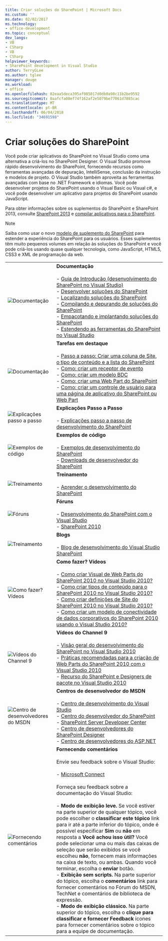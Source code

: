```yaml
---
title: Criar soluções do SharePoint | Microsoft Docs
ms.custom: ''
ms.date: 02/02/2017
ms.technology:
- office-development
ms.topic: conceptual
dev_langs:
- VB
- CSharp
- VB
- CSharp
helpviewer_keywords:
- SharePoint development in Visual Studio
author: TerryGLee
ms.author: tglee
manager: douge
ms.workload:
- office
ms.openlocfilehash: 82eaa5deca395af985017d0db0a98c11b2be9592
ms.sourcegitcommit: 0aafcfa08ef74f162af2e5079be77061d7885cac
ms.translationtype: MT
ms.contentlocale: pt-BR
ms.lasthandoff: 06/04/2018
ms.locfileid: "34691598"
---
```

# <a name="create-sharepoint-solutions"></a>Criar soluções do SharePoint
  Você pode criar aplicativos do SharePoint no Visual Studio como uma alternativa a criá-los no SharePoint Designer. O Visual Studio promove rápido desenvolvimento do SharePoint, fornecendo recursos como ferramentas avançadas de depuração, IntelliSense, conclusão da instrução e modelos de projeto. O Visual Studio também aproveita as ferramentas avançadas com base no .NET Framework e idiomas. Você pode desenvolver projetos do SharePoint usando o Visual Basic ou Visual c#, e você pode desenvolver um aplicativo para projetos do SharePoint usando JavaScript.  
  
 Para obter informações sobre os suplementos do SharePoint e SharePoint 2013, consulte [SharePoint 2013](http://msdn.microsoft.com/library/jj162979.aspx) e [compilar aplicativos para o SharePoint](http://msdn.microsoft.com/library/office/apps/jj163230%28v=office.15%29.aspx).  
  
> [!NOTE]  
>  Saiba como usar o novo [modelo de suplemento do SharePoint](https://msdn.microsoft.com/library/office/fp179930.aspx) para estender a experiência do SharePoint para os usuários. Esses suplementos têm muito pequenos volumes em relação às soluções do SharePoint e você pode criá-los usando quase qualquer tecnologia, como JavaScript, HTML5, CSS3 e XML de programação da web.  
  
|||  
|-|-|  
|![Documentação](../sharepoint/media/vs-icon-documentation.gif "documentação")|**Documentação**<br /><br /> -   [Guia de Introdução &#40;desenvolvimento do SharePoint no Visual Studio&#41;](../sharepoint/getting-started-sharepoint-development-in-visual-studio.md)<br />-   [Desenvolver soluções do SharePoint](../sharepoint/developing-sharepoint-solutions.md)<br />-   [Localizando soluções do SharePoint](../sharepoint/localizing-sharepoint-solutions.md)<br />-   [Compilando e depurando de soluções do SharePoint](../sharepoint/building-and-debugging-sharepoint-solutions.md)<br />-   [Empacotando e implantando soluções do SharePoint](../sharepoint/packaging-and-deploying-sharepoint-solutions.md)<br />-   [Estendendo as ferramentas do SharePoint no Visual Studio](../sharepoint/extending-the-sharepoint-tools-in-visual-studio.md)|  
|![Documentação](../sharepoint/media/vs-icon-documentation.gif "documentação")|**Tarefas em destaque**<br /><br /> -   [Passo a passo: Criar uma coluna de Site, o tipo de conteúdo e a lista do SharePoint](../sharepoint/walkthrough-create-a-site-column-content-type-and-list-for-sharepoint.md)<br />-   [Como: criar um receptor de evento](../sharepoint/how-to-create-an-event-receiver.md)<br />-   [Como: criar um modelo BDC](../sharepoint/how-to-create-a-bdc-model.md)<br />-   [Como: criar uma Web Part do SharePoint](../sharepoint/how-to-create-a-sharepoint-web-part.md)<br />-   [Como: criar um controle de usuário para uma página de aplicativo do SharePoint ou Web Part](../sharepoint/how-to-create-a-user-control-for-a-sharepoint-application-page-or-web-part.md)|  
|![Explicações passo a passo](../sharepoint/media/vs-icon-walkthroughs.gif "explicações passo a passo")|**Explicações Passo a Passo**<br /><br /> -   [Explicações passo a passo de desenvolvimento do SharePoint](../sharepoint/sharepoint-development-walkthroughs.md)|  
|![Exemplos de código](../sharepoint/media/vs-icon-codesamples.gif "exemplos de código")|**Exemplos de código**<br /><br /> -   [Exemplos de desenvolvimento do SharePoint](../sharepoint/sharepoint-development-samples.md)<br />-   [Downloads de desenvolvedor do SharePoint](http://msdn.microsoft.com/sharepoint/aa905690.aspx)|  
|![Treinamento](../sharepoint/media/vs-icon-training.gif "treinamento")|**Treinamento**<br /><br /> -   [Aprender o desenvolvimento do SharePoint](http://msdn.microsoft.com/sharepoint/aa905692.aspx)|  
|![Fóruns](../sharepoint/media/vs-icon-forums.gif "fóruns")|**Fóruns**<br /><br /> -   [Desenvolvimento do SharePoint com o Visual Studio](http://social.msdn.microsoft.com/Forums/vssharepointdevelopment/threads)<br />-   [SharePoint 2010](http://social.msdn.microsoft.com/Forums/category/sharepoint2010,sharepoint/)|  
|![Treinamento](../sharepoint/media/vs-icon-training.gif "treinamento")|**Blogs**<br /><br /> -   [Blog de desenvolvimento do Visual Studio SharePoint](http://blogs.msdn.com/b/vssharepointtoolsblog/)|  
|![Como fazer? Vídeos](../sharepoint/media/vs-icon-howdoivideos.gif "como fazer? Vídeos")|**Como fazer? Vídeos**<br /><br /> -   [Como criar Visual de Web Parts do SharePoint 2010 no Visual Studio 2010?](http://msdn.microsoft.com/vstudio/ff623014.aspx)<br />-   [Como criar tipos de conteúdo para o SharePoint 2010 no Visual Studio 2010?](http://msdn.microsoft.com/vstudio/ff623016.aspx)<br />-   [Como criar definições de Site do SharePoint 2010 no Visual Studio 2010?](http://msdn.microsoft.com/vstudio/ff623012.aspx)<br />-   [Como criar um modelo de conectividade de dados corporativos do SharePoint 2010 usando o Visual Studio 2010?](http://msdn.microsoft.com/vstudio/ff623022.aspx)|  
|![Vídeos do Channel 9](../sharepoint/media/vs-icon-channel9videos.gif "vídeos do Channel 9")|**Vídeos do Channel 9**<br /><br /> -   [Visão geral do desenvolvimento do SharePoint no Visual Studio 2010](http://channel9.msdn.com/posts/funkyonex/Overview-of-SharePoint-Development-in-Visual-Studio-2010/)<br />-   [Práticas recomendadas para a criação de Web Parts do SharePoint 2010 com o Visual Studio 2010](http://channel9.msdn.com/posts/funkyonex/Best-Practices-on-Building-SharePoint-2010-Web-Parts-with-Visual-Studio-2010/)<br />-   [Recurso do SharePoint e Designers de pacote no Visual Studio 2010](http://channel9.msdn.com/posts/funkyonex/SharePoint-Feature-and-Package-Designers-in-Visual-Studio-2010/)|  
|![Centro de desenvolvedores do MSDN](../sharepoint/media/vs-icon-msdndevcenter.gif "MSDN Developer Center")|**Centros de desenvolvedor do MSDN**<br /><br /> -   [Centro de desenvolvimento do Visual Studio](http://msdn.microsoft.com/vstudio/default.aspx)<br />-   [Centro do desenvolvedor do SharePoint](http://msdn.microsoft.com/sharepoint/default.aspx)<br />-   [SharePoint Server Developer Center](http://msdn.microsoft.com/office/aa905503.aspx)<br />-   [Centro de desenvolvedores do SharePoint Designer](http://msdn.microsoft.com/office/bb421303.aspx)<br />-   [Centro de desenvolvedores do ASP.NET](http://msdn.microsoft.com/aa336522.aspx)|  
|![Fornecendo comentários](../sharepoint/media/vs-icon-feedback.gif "enviando comentários")|**Fornecendo comentários**<br /><br /> Envie seu feedback sobre o Visual Studio:<br /><br /> -   [Microsoft Connect](http://go.microsoft.com/fwlink/?LinkID=150463)<br /><br /> Forneça seu feedback sobre a documentação do Visual Studio:<br /><br /> -   **Modo de exibição leve.** Se você estiver na parte superior de qualquer tópico, você pode escolher o **classificar este tópico** link para ir até a parte inferior do tópico, onde é possível especificar **Sim** ou **não** em resposta a **Você achou isso útil?** Você pode selecionar uma ou mais das caixas de seleção que serão exibidos se você escolheu **não**, fornecem mais informações na caixa de texto, ou ambas. Quando você terminar, escolha o **enviar** botão.<br />-   **Exibição sem scripts.** Na parte superior do tópico, escolha o **comentários** link para fornecer comentários no Fórum do MSDN, TechNet e comentários de biblioteca de expressão.<br />-   **Modo de exibição clássico.** Na parte superior do tópico, escolha o **clique para classificar e fornecer Feedback** ícones para fornecer comentários sobre o tópico para a equipe de documentação.|  
  
 
